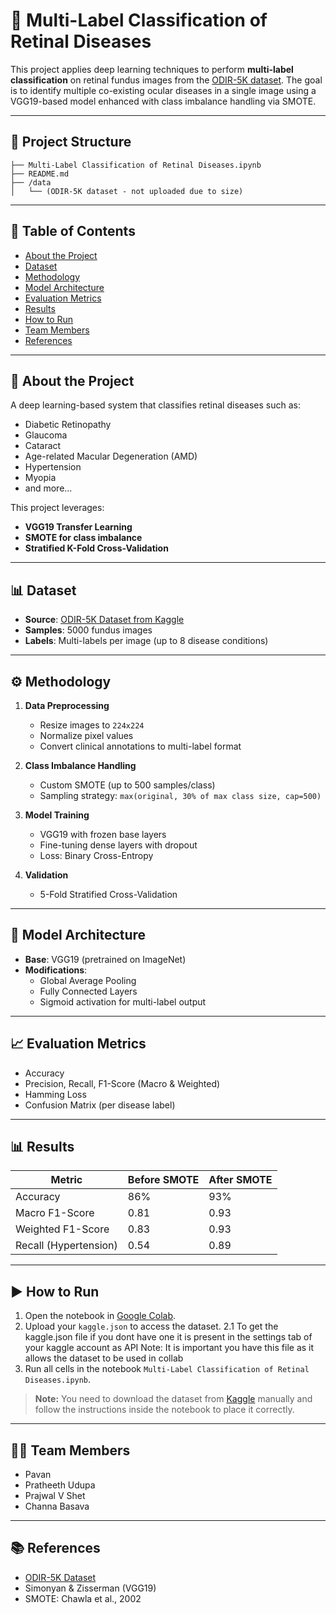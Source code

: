 # 🧠 Multi-Label Classification of Retinal Diseases

This project applies deep learning techniques to perform **multi-label classification** on retinal fundus images from the [ODIR-5K dataset](https://www.kaggle.com/datasets/andrewmvd/ocular-disease-recognition-odir5k). The goal is to identify multiple co-existing ocular diseases in a single image using a VGG19-based model enhanced with class imbalance handling via SMOTE.

---

## 📁 Project Structure

```plaintext
├── Multi-Label Classification of Retinal Diseases.ipynb
├── README.md
├── /data
│   └── (ODIR-5K dataset - not uploaded due to size)
```

---

## 🧾 Table of Contents

- [About the Project](#about-the-project)
- [Dataset](#dataset)
- [Methodology](#methodology)
- [Model Architecture](#model-architecture)
- [Evaluation Metrics](#evaluation-metrics)
- [Results](#results)
- [How to Run](#how-to-run)
- [Team Members](#team-members)
- [References](#references)

---

## 📌 About the Project

A deep learning-based system that classifies retinal diseases such as:

- Diabetic Retinopathy
- Glaucoma
- Cataract
- Age-related Macular Degeneration (AMD)
- Hypertension
- Myopia
- and more...

This project leverages:

- **VGG19 Transfer Learning**
- **SMOTE for class imbalance**
- **Stratified K-Fold Cross-Validation**

---

## 📊 Dataset

- **Source**: [ODIR-5K Dataset from Kaggle](https://www.kaggle.com/datasets/andrewmvd/ocular-disease-recognition-odir5k)
- **Samples**: 5000 fundus images
- **Labels**: Multi-labels per image (up to 8 disease conditions)

---

## ⚙️ Methodology

1. **Data Preprocessing**

   - Resize images to `224x224`
   - Normalize pixel values
   - Convert clinical annotations to multi-label format

2. **Class Imbalance Handling**

   - Custom SMOTE (up to 500 samples/class)
   - Sampling strategy: `max(original, 30% of max class size, cap=500)`

3. **Model Training**

   - VGG19 with frozen base layers
   - Fine-tuning dense layers with dropout
   - Loss: Binary Cross-Entropy

4. **Validation**
   - 5-Fold Stratified Cross-Validation

---

## 🧱 Model Architecture

- **Base**: VGG19 (pretrained on ImageNet)
- **Modifications**:
  - Global Average Pooling
  - Fully Connected Layers
  - Sigmoid activation for multi-label output

---

## 📈 Evaluation Metrics

- Accuracy
- Precision, Recall, F1-Score (Macro & Weighted)
- Hamming Loss
- Confusion Matrix (per disease label)

---

## 📊 Results

| Metric                | Before SMOTE | After SMOTE |
| --------------------- | ------------ | ----------- |
| Accuracy              | 86%          | 93%         |
| Macro F1-Score        | 0.81         | 0.93        |
| Weighted F1-Score     | 0.83         | 0.93        |
| Recall (Hypertension) | 0.54         | 0.89        |

---

## ▶️ How to Run

1. Open the notebook in [Google Colab](https://colab.research.google.com/).
2. Upload your `kaggle.json` to access the dataset.
   2.1 To get the kaggle.json file if you dont have one it is present in the settings tab of your kaggle account as API
   Note: It is important you have this file as it allows the dataset to be used in collab
3. Run all cells in the notebook `Multi-Label Classification of Retinal Diseases.ipynb`.

> **Note:** You need to download the dataset from [Kaggle](https://www.kaggle.com/datasets/andrewmvd/ocular-disease-recognition-odir5k) manually and follow the instructions inside the notebook to place it correctly.

---

## 👨‍💻 Team Members

- Pavan
- Pratheeth Udupa
- Prajwal V Shet
- Channa Basava

---

## 📚 References

- [ODIR-5K Dataset](https://www.kaggle.com/datasets/andrewmvd/ocular-disease-recognition-odir5k)
- Simonyan & Zisserman (VGG19)
- SMOTE: Chawla et al., 2002
